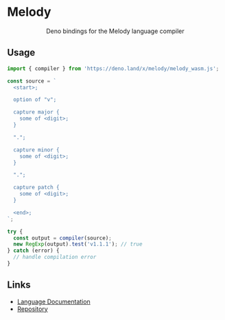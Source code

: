 # Melody

<p align="center">
Deno bindings for the Melody language compiler
</p>

## Usage

```ts
import { compiler } from 'https://deno.land/x/melody/melody_wasm.js';

const source = `
  <start>;

  option of "v";

  capture major {
    some of <digit>;
  }

  ".";

  capture minor {
    some of <digit>;
  }

  ".";

  capture patch {
    some of <digit>;
  }

  <end>;
`;

try {
  const output = compiler(source);
  new RegExp(output).test('v1.1.1'); // true
} catch (error) {
  // handle compilation error
}
```

## Links

- [Language Documentation](https://yoav-lavi.github.io/melody/book/)
- [Repository](https://github.com/yoav-lavi/melody)
